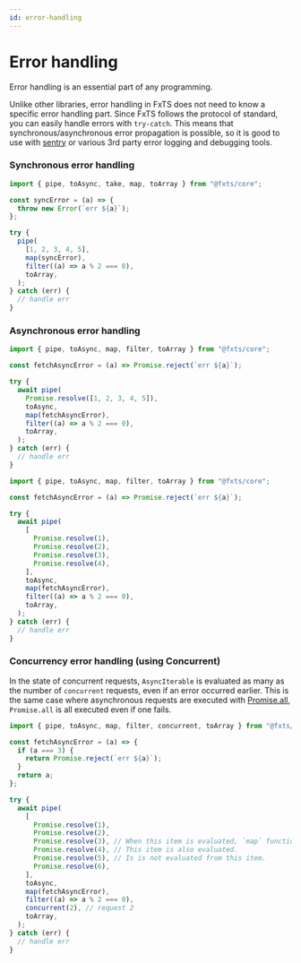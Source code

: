 ```yaml
---
id: error-handling
---
```


# Error handling

Error handling is an essential part of any programming.

Unlike other libraries, error handling in FxTS does not need to know a specific error handling part.
Since FxTS follows the protocol of standard, you can easily handle errors with `try-catch`.
This means that synchronous/asynchronous error propagation is possible,
so it is good to use with [sentry](https://sentry.io/) or various 3rd party error logging and debugging tools.

### Synchronous error handling

```ts
import { pipe, toAsync, take, map, toArray } from "@fxts/core";

const syncError = (a) => {
  throw new Error(`err ${a}`);
};

try {
  pipe(
    [1, 2, 3, 4, 5],
    map(syncError),
    filter((a) => a % 2 === 0),
    toArray,
  );
} catch (err) {
  // handle err
}
```

### Asynchronous error handling

```ts
import { pipe, toAsync, map, filter, toArray } from "@fxts/core";

const fetchAsyncError = (a) => Promise.reject(`err ${a}`);

try {
  await pipe(
    Promise.resolve([1, 2, 3, 4, 5]),
    toAsync,
    map(fetchAsyncError),
    filter((a) => a % 2 === 0),
    toArray,
  );
} catch (err) {
  // handle err
}
```

```ts
import { pipe, toAsync, map, filter, toArray } from "@fxts/core";

const fetchAsyncError = (a) => Promise.reject(`err ${a}`);

try {
  await pipe(
    [
      Promise.resolve(1),
      Promise.resolve(2),
      Promise.resolve(3),
      Promise.resolve(4),
    ],
    toAsync,
    map(fetchAsyncError),
    filter((a) => a % 2 === 0),
    toArray,
  );
} catch (err) {
  // handle err
}
```

### Concurrency error handling (using Concurrent)

In the state of concurrent requests, `AsyncIterable` is evaluated as many as the number of `concurrent` requests, even if an error occurred earlier.
This is the same case where asynchronous requests are executed with [Promise.all](https://developer.mozilla.org/en-US/docs/Web/JavaScript/Reference/Global_Objects/Promise/all),
`Promise.all` is all executed even if one fails.

```ts
import { pipe, toAsync, map, filter, concurrent, toArray } from "@fxts/core";

const fetchAsyncError = (a) => {
  if (a === 3) {
    return Promise.reject(`err ${a}`);
  }
  return a;
};

try {
  await pipe(
    [
      Promise.resolve(1),
      Promise.resolve(2),
      Promise.resolve(3), // When this item is evaluated, `map` function throws an error.
      Promise.resolve(4), // This item is also evaluated.
      Promise.resolve(5), // Is is not evaluated from this item.
      Promise.resolve(6),
    ],
    toAsync,
    map(fetchAsyncError),
    filter((a) => a % 2 === 0),
    concurrent(2), // request 2
    toArray,
  );
} catch (err) {
  // handle err
}
```
